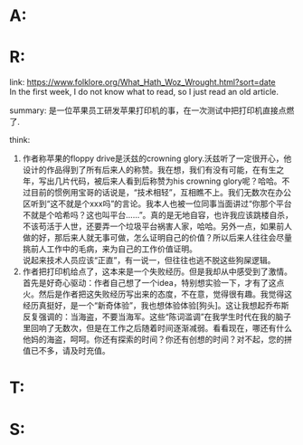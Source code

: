 # A:

# R:
link:
https://www.folklore.org/What_Hath_Woz_Wrought.html?sort=date  
In the first week, I do not know what to read, so I just read an old article.

summary:
是一位苹果员工研发苹果打印机的事，在一次测试中把打印机直接点燃了.

think:
1. 作者称苹果的floppy drive是沃兹的crowning glory.沃兹听了一定很开心，他设计的作品得到了所有后来人的称赞。我在想，我们有没有可能，在有生之年，写出几片代码，被后来人看到后称赞为his crowning glory呢？哈哈。不过目前的惯例用宝哥的话说是，“技术相轻”，互相瞧不上。我们无数次在办公区听到“这不就是个xxx吗”的言论。我本人也被一位同事当面讲过“你那个平台不就是个哈希吗？这也叫平台……”。真的是无地自容，也许我应该跳楼自杀，不该苟活于人世，还要弄一个垃圾平台祸害人家，哈哈。另外一点，如果前人做的好，那后来人就无事可做，怎么证明自己的价值？所以后来人往往会尽量挑前人工作中的毛病，来为自己的工作价值证明。  
说起来技术人员应该“正直”，有一说一，但往往也逃不脱这些狗屎逻辑。
2. 作者把打印机给点了，这本来是一个失败经历。但是我却从中感受到了激情。首先是好奇心驱动：作者自己想了一个idea，特别想实验一下，才有了这点火。然后是作者把这失败经历写出来的态度，不在意，觉得很有趣。我觉得这经历真挺好，是一个“新奇体验”，我也想体验体验[狗头]。这让我想起乔布斯反复强调的：当海盗，不要当海军。这些“陈词滥调”在我学生时代在我的脑子里回响了无数次，但是在工作之后随着时间逐渐减弱。看看现在，哪还有什么他妈的海盗，呵呵。你还有探索的时间？你还有创想的时间？对不起，您的拼值已不多，请及时充值。

# T:

# S: